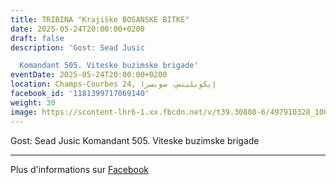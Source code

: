 ```yaml
---
title: TRIBINA "Krajiške BOSANSKE BITKE"
date: 2025-05-24T20:00:00+0200
draft: false
description: 'Gost: Sead Jusic

  Komandant 505. Viteske buzimske brigade'
eventDate: 2025-05-24T20:00:00+0200
location: Champs-Courbes 24, ‏إيكوبلينس‏، ‏سويسرا‏
facebook_id: '1181399717069140'
weight: 30
image: https://scontent-lhr6-1.xx.fbcdn.net/v/t39.30808-6/497910328_1007825038144762_7375653666811415510_n.jpg?_nc_cat=110&ccb=1-7&_nc_sid=9e60e4&_nc_ohc=hTi_JxSV4kwQ7kNvwHOjryr&_nc_oc=AdlZNtfKMwdBM3TtAocqM8ZxdSke97KRm7zrreZzStRb__VTYevo-ztl16E42FxZDdg&_nc_zt=23&_nc_ht=scontent-lhr6-1.xx&edm=ABTKTjYEAAAA&_nc_gid=gQQ84UjeM_V27VDlhffrBw&oh=00_AfRrOKHbV8f11Yj9zDd2Yaa7Ki5uJXOymB6h1U3WCz6HBg&oe=68909C2F
---
```


Gost: Sead Jusic
Komandant 505. Viteske buzimske brigade

---

Plus d'informations sur [Facebook](https://facebook.com/events/1181399717069140)